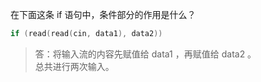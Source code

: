 在下面这条 if 语句中，条件部分的作用是什么？

```c
if (read(read(cin, data1), data2))
```

> 答：将输入流的内容先赋值给 data1 ，再赋值给 data2 。  
> 总共进行两次输入。
